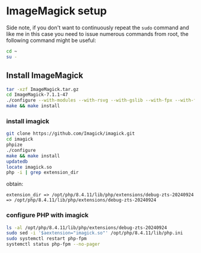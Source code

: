 # ImageMagick setup

Side note, if you don't want to continuously repeat the `sudo` command and like me in this case you need to issue numerous commands from root, the following command might be useful:

```bash
cd ~
su -
```

## Install ImageMagick

```bash
tar -xzf ImageMagick.tar.gz
cd ImageMagick-7.1.1-47
./configure --with-modules --with-rsvg --with-gslib --with-fpx --with-flif --with-fftw --verbose
make && make install
```

### install imagick

```bash
git clone https://github.com/Imagick/imagick.git
cd imagick
phpize
./configure
make && make install
updatedb
locate imagick.so
php -i | grep extension_dir
```

obtain:

```text
extension_dir => /opt/php/8.4.11/lib/php/extensions/debug-zts-20240924 => /opt/php/8.4.11/lib/php/extensions/debug-zts-20240924
```

### configure PHP with imagick

```bash
ls -al /opt/php/8.4.11/lib/php/extensions/debug-zts-20240924
sudo sed -i '$aextension="imagick.so"' /opt/php/8.4.11/lib/php.ini
sudo systemctl restart php-fpm
systemctl status php-fpm --no-pager
```
